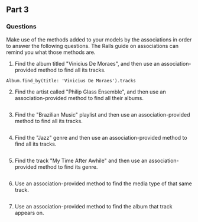 ## Part 3
### Questions
Make use of the methods added to your models by the associations in order to answer the following questions. The Rails guide on associations can remind you what those methods are.

1. Find the album titled "Vinicius De Moraes", and then use an association-provided method to find all its tracks.
```
Album.find_by(title: 'Vinicius De Moraes').tracks
```
2. Find the artist called "Philip Glass Ensemble", and then use an association-provided method to find all their albums.
```

```
3. Find the "Brazilian Music" playlist and then use an association-provided method to find all its tracks.
```

```
4. Find the "Jazz" genre and then use an association-provided method to find all its tracks.
```

```
5. Find the track "My Time After Awhile" and then use an association-provided method to find its genre.
```

```
6. Use an association-provided method to find the media type of that same track.
```

```
7. Use an association-provided method to find the album that track appears on.
```

```
